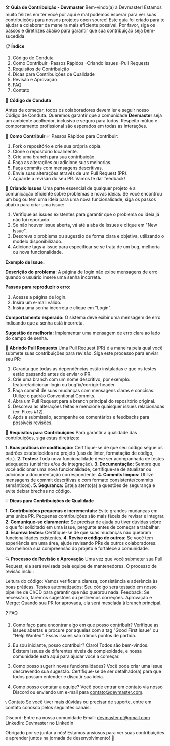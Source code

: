 🛠️ **Guia de Contribuição - Devmaster**
Bem-vindo(a) à Devmaster! Estamos muito felizes em ter você por aqui e mal podemos esperar para ver suas contribuições para nossos projetos open source! 
Este guia foi criado para te ajudar a colaborar da maneira mais eficiente possível. Por favor, siga os passos e diretrizes abaixo para garantir que sua contribuição seja bem-sucedida.

📋 **Índice**
1. Código de Conduta
2. Como Contribuir
    -Passos Rápidos
    -Criando Issues
    -Pull Requests
3. Requisitos de Contribuição
4. Dicas para Contribuições de Qualidade
5. Revisão e Aprovação
6. FAQ
7. Contato

📜 **Código de Conduta**

Antes de começar, todos os colaboradores devem ler e seguir nosso Código de Conduta. 
Queremos garantir que a comunidade **Devmaster** seja um ambiente acolhedor, inclusivo e seguro para todos. Respeito mútuo e comportamento profissional são esperados em todas as interações.


🚀 **Como Contribuir**
✅ Passos Rápidos para Contribuir:

1. Fork o repositório e crie sua própria cópia.
2. Clone o repositório localmente.
3. Crie uma branch para sua contribuição.
4. Faça as alterações ou adicione suas melhorias.
5. Faça commits com mensagens descritivas.
6. Envie suas alterações através de um Pull Request (PR).
7. Aguarde a revisão do seu PR. Vamos te dar feedback!


📝 **Criando Issues**
Uma parte essencial de qualquer projeto é a comunicação eficiente sobre problemas e novas ideias. 
Se você encontrou um bug ou tem uma ideia para uma nova funcionalidade, siga os passos abaixo para criar uma issue:

1. Verifique as issues existentes para garantir que o problema ou ideia já não foi reportado.
2. Se não houver issue aberta, vá até a aba de Issues e clique em "New Issue".
3. Descreva o problema ou sugestão de forma clara e objetiva, utilizando o modelo disponibilizado.
4. Adicione tags à issue para especificar se se trata de um bug, melhoria ou nova funcionalidade.


**Exemplo de Issue:**

**Descrição do problema:**
A página de login não exibe mensagens de erro quando o usuário insere uma senha incorreta.

**Passos para reproduzir o erro:**
1. Acesse a página de login.
2. Insira um e-mail válido.
3. Insira uma senha incorreta e clique em "Login".

**Comportamento esperado:**
O sistema deve exibir uma mensagem de erro indicando que a senha está incorreta.

**Sugestão de melhoria:**
Implementar uma mensagem de erro clara ao lado do campo de senha.


🔄 **Abrindo Pull Requests**
Uma Pull Request (PR) é a maneira pela qual você submete suas contribuições para revisão. Siga este processo para enviar seu PR:

1. Garanta que todas as dependências estão instaladas e que os testes estão passando antes de enviar o PR.
2. Crie uma branch com um nome descritivo, por exemplo: feature/adicionar-login ou bugfix/corrigir-header.
3. Faça commit de suas mudanças com mensagens claras e concisas. Utilize o padrão Conventional Commits.
4. Abra um Pull Request para a branch principal do repositório original.
5. Descreva as alterações feitas e mencione quaisquer issues relacionadas (ex: Fixes #12).
6. Após a submissão, acompanhe os comentários e feedbacks para possíveis revisões.


📌 **Requisitos para Contribuições**
Para garantir a qualidade das contribuições, siga estas diretrizes:

**1. Boas práticas de codificação:** Certifique-se de que seu código segue os padrões estabelecidos no projeto (uso de linter, formatação de código, etc.).
**2. Testes:** Toda nova funcionalidade deve ser acompanhada de testes adequados (unitários e/ou de integração).
**3. Documentação:** Sempre que você adicionar uma nova funcionalidade, certifique-se de atualizar ou adicionar a documentação correspondente.
**4. Commits limpos:** Utilize mensagens de commit descritivas e com formato consistente(commits semânticos).
**5. Segurança:** Esteja atento(a) a questões de segurança e evite deixar brechas no código.





💡 **Dicas para Contribuições de Qualidade**

**1. Contribuições pequenas e incrementais:**  Evite grandes mudanças em uma única PR. Pequenas contribuições são mais fáceis de revisar e integrar.
**2. Comunique-se claramente:** Se precisar de ajuda ou tiver dúvidas sobre o que foi solicitado em uma issue, pergunte antes de começar a trabalhar.
**3. Escreva testes:**  Certifique-se de que suas mudanças não quebram funcionalidades existentes.
**4. Revise o código de outros:**  Se você tem experiência em uma área, ajude revisando PRs de outros colaboradores. Isso melhora sua compreensão do projeto e fortalece a comunidade.



🔍 **Processo de Revisão e Aprovação**
Uma vez que você submeter sua Pull Request, ela será revisada pela equipe de mantenedores. 
O processo de revisão inclui:

Leitura do código: Vamos verificar a clareza, consistência e aderência às boas práticas.
Testes automatizados: Seu código será testado em nosso pipeline de CI/CD para garantir que não quebrou nada.
Feedback: Se necessário, faremos sugestões ou pediremos correções.
Aprovação e Merge: Quando sua PR for aprovada, ela será mesclada à branch principal.


❓ FAQ
1. Como faço para encontrar algo em que posso contribuir?
Verifique as issues abertas e procure por aquelas com a tag "Good First Issue" ou "Help Wanted". Essas issues são ótimos pontos de partida.

2. Eu sou iniciante, posso contribuir?
Claro! Todos são bem-vindos. Existem issues de diferentes níveis de complexidade, e nossa comunidade está aqui para ajudar você a começar.

3. Como posso sugerir novas funcionalidades?
Você pode criar uma issue descrevendo sua sugestão. Certifique-se de ser detalhado(a) para que todos possam entender e discutir sua ideia.

4. Como posso contatar a equipe?
Você pode entrar em contato via nosso Discord ou enviando um e-mail para contato@devmaster.com.

📞 Contato
Se você tiver mais dúvidas ou precisar de suporte, entre em contato conosco pelos seguintes canais:

Discord: Entre na nossa comunidade
Email: devmaster.pt@gmail.com
LinkedIn: Devmaster no LinkedIn

Obrigado por se juntar a nós! 
Estamos ansiosos para ver suas contribuições e aprender juntos na jornada de desenvolvimento! 🚀




